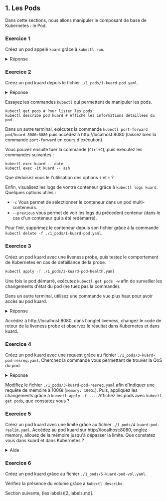 ## 1. Les Pods

Dans cette sections, nous allons manipuler le composant de base de Kubernetes : le Pod.

### Exercice 1

Créez un pod appelé `kuard` grâce à `kubectl run`.

<details><summary>Réponse</summary>
  
  ```bash
    kubectl run kuard --image=gcr.io/kuar-demo/kuard-amd64:blue
    kubectl get pods
    kubectl delete pod/kuard
  ```

</details>
  
### Exercice 2

Créez un pod kuard depuis le fichier `./1_pods/1-kuard-pod.yaml`.

<details><summary>Réponse</summary>
  
  ```bash
    # Si vous obtenez une erreur, vous avez peut être oublié de supprimer le pod kuard de l'exercice 1...
    kubectl apply -f ./1_pods/1-kuard-pod.yaml
  ```

</details>

Essayez les commandes `kubectl` qui permettent de manipuler les pods.

```shell
kubectl get pods # Pour lister les pods
kubectl describe pod kuard # Affiche les informations détaillées du pod
```

Dans un autre terminal, exécutez la commande `kubectl port-forward pod/kuard 8080:8080` puis accédez à http://localhost:8080 (laissez bien la commande `port-forward` en cours d'exécution).

Vous pouvez ensuite tuer la commande (`Ctrl+C`), puis executez les commandes suivantes :

```shell
kubectl exec kuard -- date
kubectl exec -it kuard -- ash
```
Que déduisez vous le l'utilisation des options `i` et `t` ?

Enfin, visualisez les logs de vontre conteneur grâce à `kubectl logs kuard`.
Quelques options utiles : 
* `-c` Vous permet de sélectionner le conteneur dans un pod multi-conteneurs.
* `--previous` vous permet de voir les logs du précedent contenur (dans le cas d'un conteneur qui a été redémarré).

Pour finir, supprimez le conteneur depuis son fichier grâce à la commande `kubectl delete -f ./1_pods/1-kuard-pod.yaml`.

### Exercice 3

Créez un pod kuard avec une liveness probe, puis testez le comportement de Kubernetes en cas de défaillance de la probe.

```bash
kubectl apply -f ./1_pods/2-kuard-pod-health.yaml
```

Une fois le pod démarré, exécutez `kubectl get pods -w` afin de surveiller les changements d'état du pod (ne tuez pas la commande).

Dans un autre terminal, utilisez une commande vue plus haut pour avoir accès au pod kuard.
<details>
  <summary>Réponse</summary>
  
  ```bash
  # Exécutez cette commande dans un autre terminal
  kubectl port-forward pod/kuard 8080:8080
  ```
  
</details>

Accédez à http://localhost:8080, dans l'onglet liveness, changez le code de retour de la liveness probe et observez le résultat dans Kubernetes et dans kuard.

### Exercice 4

Créez un pod kuard avec une request grâce au fichier `./1_pods/3-kuard-pod-resreq.yaml`. Cherchez la commande vous permettant de trouver la QoS du pod.

<details><summary>Réponse</summary>
  
  ```bash
    kubectl apply -f ./1_pods/3-kuard-pod-resreq.yaml
    kubectl describe pod kuard | grep -i QoS
  ```

</details>

Modifiez le fichier `./1_pods/3-kuard-pod-resreq.yaml` afin d'indiquer une requête de mémoire à 100Gi (`memory: 100Gi`).
Puis, appliquez les changements grâce à `kubectl apply -f ...`. Affichez les pods avec `kubectl get pods`, que constatez vous ?

### Exercice 5

Créez un pod kuard avec une limite grâce au fichier `./1_pods/4-kuard-pod-reslim.yaml`. Accédez au pod kuard sur http://localhost:8080, onglez memory, allouez de la mémoire jusqu'à dépasser la limite. Que constatez vous dans kuard et dans Kubernetes ?

<details>
  <summary>Aide</summary>
  
  ```bash
  kubectl apply -f ./1_pods/4-kuard-pod-reslim.yaml
  kubectl get po -w # Laisser la commande s'exécuter
  # Dans un autre terminal
  kubectl port-forward pod/kuard 8080:8080
  ```
</details>

### Exercice 6

Créez un pod kuard grâce au fichier `./1_pods/5-kuard-pod-vol.yaml`.

Vérifiez la présence du volume grâce à `kubectl describe`.



Section suivante, (les labels)[2_labels.md].
